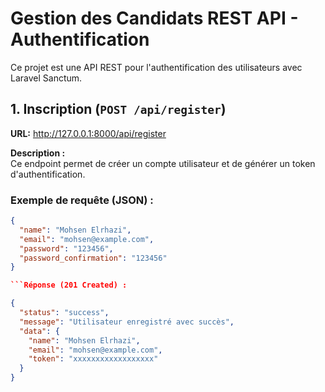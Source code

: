 # Gestion des Candidats REST API - Authentification

Ce projet est une API REST pour l'authentification des utilisateurs avec Laravel Sanctum.

## 1. Inscription (`POST /api/register`)

**URL:** http://127.0.0.1:8000/api/register

**Description :**  
Ce endpoint permet de créer un compte utilisateur et de générer un token d'authentification.

###  Exemple de requête (JSON) :
```json
{
  "name": "Mohsen Elrhazi",
  "email": "mohsen@example.com",
  "password": "123456",
  "password_confirmation": "123456"
}

```Réponse (201 Created) : 

{
  "status": "success",
  "message": "Utilisateur enregistré avec succès",
  "data": {
    "name": "Mohsen Elrhazi",
    "email": "mohsen@example.com",
    "token": "xxxxxxxxxxxxxxxxxx"
  }
}
